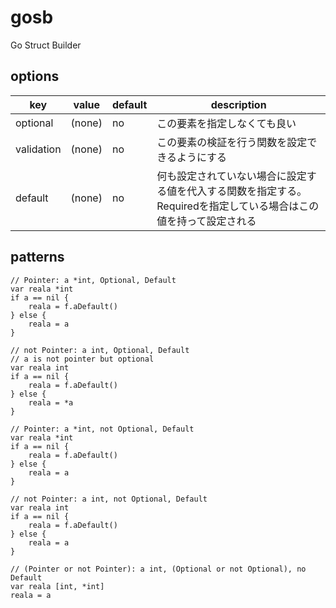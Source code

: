 # gosb

Go Struct Builder

## options

|key|value|default|description|
|---|---|---|---|
|optional|(none)|no|この要素を指定しなくても良い|
|validation|(none)|no|この要素の検証を行う関数を設定できるようにする|
|default|(none)|no|何も設定されていない場合に設定する値を代入する関数を指定する。Requiredを指定している場合はこの値を持って設定される|


## patterns
```
// Pointer: a *int, Optional, Default
var reala *int
if a == nil {
    reala = f.aDefault()
} else {
    reala = a
}
```
```
// not Pointer: a int, Optional, Default
// a is not pointer but optional
var reala int
if a == nil {
    reala = f.aDefault()
} else {
    reala = *a
}
```
```
// Pointer: a *int, not Optional, Default
var reala *int
if a == nil {
    reala = f.aDefault()
} else {
    reala = a
}
```
```
// not Pointer: a int, not Optional, Default
var reala int
if a == nil {
    reala = f.aDefault()
} else {
    reala = a
}
```
```
// (Pointer or not Pointer): a int, (Optional or not Optional), no Default
var reala [int, *int]
reala = a
```